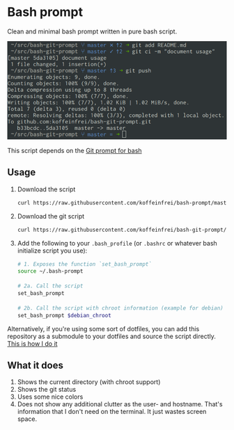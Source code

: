 # Bash prompt

Clean and minimal bash prompt written in pure bash script.

![Bash Git prompt](screenshot.png)

This script depends on the [Git prompt for
bash](https://github.com/koffeinfrei/bash-prompt)

## Usage

1. Download the script
   ```bash
   curl https://raw.githubusercontent.com/koffeinfrei/bash-prompt/master/bash-prompt > ~/.bash-prompt
   ```

1. Download the git script
   ```bash
   curl https://raw.githubusercontent.com/koffeinfrei/bash-git-prompt/master/bash-git-prompt > ~/.bash-git-prompt
   ```

1. Add the following to your `.bash_profile` (or `.bashrc` or whatever bash
   initialize script you use):
   ```bash
   # 1. Exposes the function `set_bash_prompt`
   source ~/.bash-prompt

   # 2a. Call the script
   set_bash_prompt

   # 2b. Call the script with chroot information (example for debian)
   set_bash_prompt $debian_chroot
   ```

Alternatively, if you're using some sort of dotfiles, you can add this
repository as a submodule to your dotfiles and source the script directly.
[This is how I do
it](https://github.com/koffeinfrei/dotfiles/blob/cdb8125b591d5e22c4f4457374fc83c482347c87/.bash_profile#L53-L54)

## What it does

1. Shows the current directory (with chroot support)
1. Shows the git status
1. Uses some nice colors
1. Does not show any additional clutter as the user- and hostname. That's
   information that I don't need on the terminal. It just wastes screen space.
